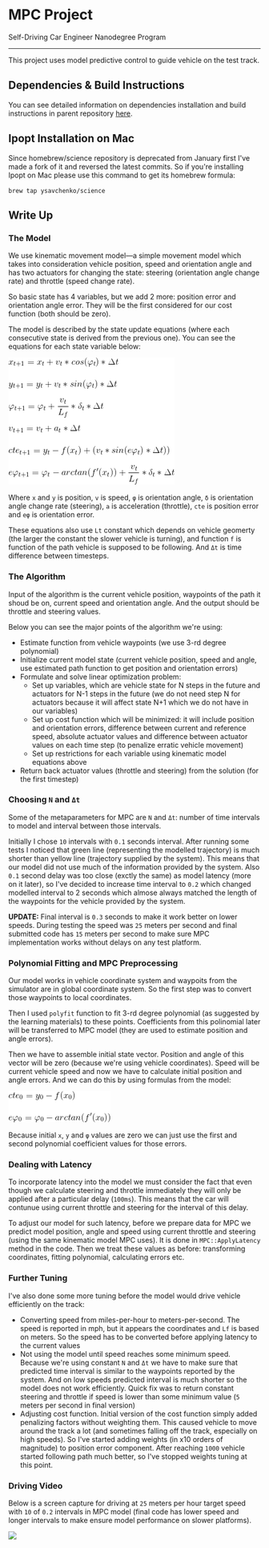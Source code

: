 # MPC Project
Self-Driving Car Engineer Nanodegree Program

---

This project uses model predictive control to guide vehicle on the test track.

## Dependencies & Build Instructions

You can see detailed information on dependencies installation and build instructions in parent repository [here](https://github.com/udacity/CarND-MPC-Project).

## Ipopt Installation on Mac

Since homebrew/science repository is deprecated from January first I've made a fork of it and reversed the latest commits. So if you're installing Ipopt on Mac please use this command to get its homebrew formula:

```
brew tap ysavchenko/science
```

## Write Up

### The Model

We use kinematic movement model—a simple movement model which takes into consideration vehicle position, speed and orientation angle and has two actuators for changing the state: steering (orientation angle change rate) and throttle (speed change rate).

So basic state has 4 variables, but we add 2 more: position error and orientation angle error. They will be the first considered for our cost function (both should be zero).

The model is described by the state update equations (where each consecutive state is derived from the previous one). You can see the equations for each state variable below:

![](images/model.gif)

Where `x` and `y` is position, `v` is speed, `φ` is orientation angle, `δ` is orientation angle change rate (steering), `a` is acceleration (throttle), `cte` is position error and `eφ` is orientation error.

These equations also use `Lt` constant which depends on vehicle geomerty (the larger the constant the slower vehicle is turning), and function `f` is function of the path vehicle is supposed to be following. And `Δt` is time difference between timesteps.

### The Algorithm

Input of the algorithm is the current vehicle position, waypoints of the path it shoud be on, current speed and orientation angle. And the output should be throttle and steering values.

Below you can see the major points of the algorithm we're using:

- Estimate function from vehicle waypoints (we use 3-rd degree polynomial)
- Initialize current model state (current vehicle position, speed and angle, use estimated path function to get position and orientation errors)
- Formulate and solve linear optimization problem: 
	- Set up variables, which are vehicle state for N steps in the future and actuators for N-1 steps in the future (we do not need step N for actuators because it will affect state N+1 which we do not have in our variables)
	- Set up cost function which will be minimized: it will include position and orientation errors, difference between current and reference speed, absolute actuator values and difference between actuator values on each time step (to penalize erratic vehicle movement)
	- Set up restrictions for each variable using kinematic model equations above
- Return back actuator values (throttle and steering) from the solution (for the first timestep)

### Choosing `N` and `Δt`

Some of the metaparameters for MPC are `N` and `Δt`: number of time intervals to model and interval between those intervals.

Initially I chose `10` intervals with `0.1` seconds interval. After running some tests I noticed that green line (representing the modelled trajectory) is much shorter than yellow line (trajectory supplied by the system). This means that our model did not use much of the information provided by the system. Also `0.1` second delay was too close (exctly the same) as model latency (more on it later), so I've decided to increase time interval to `0.2` which changed modelled interval to 2 seconds which almose always matched the length of the waypoints for the vehicle provided by the system.

**UPDATE:** Final interval is `0.3` seconds to make it work better on lower speeds. During testing the speed was `25` meters per second and final submitted code has `15` meters per second to make sure MPC implementation works without delays on any test platform.

### Polynomial Fitting and MPC Preprocessing

Our model works in vehicle coordinate system and waypoits from the simulator are in global coordinate system. So the first step was to convert those waypoints to local coordinates.

Then I used `polyfit` function to fit 3-rd degree polynomial (as suggested by the learning materials) to these points. Coefficients from this polinomial later will be transferred to MPC model (they are used to estimate position and angle errors).

Then we have to assemble initial state vector. Position and angle of this vector will be zero (because we're using vehicle coordinates). Speed will be current vehicle speed and now we have to calculate initial position and angle errors. And we can do this by using formulas from the model:

![](images/initial_errors.gif)

Because initial `x`, `y` and `φ` values are zero we can just use the first and second polynomial coefficient values for those errors. 

### Dealing with Latency

To incorporate latency into the model we must consider the fact that even though we calculate steering and throttle immediately they will only be applied after a particular delay (`100ms`). This means that the car will contunue using current throttle and steering for the interval of this delay.

To adjust our model for such latency, before we prepare data for MPC we predict model position, angle and speed using current throttle and steering (using the same kinematic model MPC uses). It is done in `MPC::ApplyLatency` method in the code. Then we treat these values as before: transforming coordinates, fitting polynomial, calculating errors etc.

### Further Tuning

I've also done some more tuning before the model would drive vehicle efficiently on the track:

- Converting speed from miles-per-hour to meters-per-second. The speed is reported in mph, but it appears the coordinates and `Lf` is based on meters. So the speed has to be converted before applying latency to the current values
- Not using the model until speed reaches some minimum speed. Because we're using constant `N` and `Δt` we have to make sure that predicted time interval is similar to the waypoints reported by the system. And on low speeds predicted interval is much shorter so the model does not work efficiently. Quick fix was to return constant steering and throttle if speed is lower than some minimum value (`5` meters per second in final version)
- Adjusting cost function. Initial version of the cost function simply added penalizing factors without weighting them. This caused vehicle to move around the track a lot (and sometimes falling off the track, especially on high speeds). So I've started adding weights (in x10 orders of magnitude) to position error component. After reaching `1000` vehicle started following path much better, so I've stopped weights tuning at this point.

### Driving Video

Below is a screen capture for driving at `25` meters per hour target speed with `10` of `0.2` intervals in MPC model (final code has lower speed and longer intervals to make ensure model performance on slower platforms).

[![](https://img.youtube.com/vi/VW-QnK-x1v0/0.jpg)](https://www.youtube.com/watch?v=VW-QnK-x1v0)

